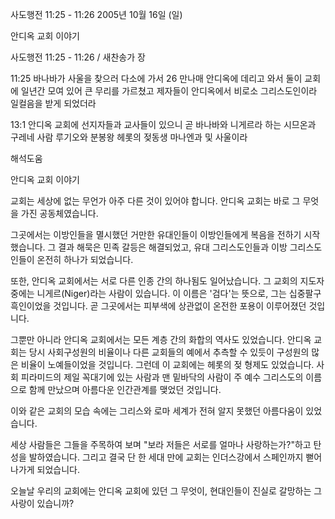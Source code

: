 사도행전 11:25 - 11:26 
2005년 10월 16일 (일)

안디옥 교회 이야기



사도행전 11:25 - 11:26 / 새찬송가  장


11:25 바나바가 사울을 찾으러 다소에 가서 26 만나매 안디옥에 데리고 와서 둘이 교회에 일년간 모여 있어 큰 무리를 가르쳤고 제자들이 안디옥에서 비로소 그리스도인이라 일컬음을 받게 되었더라 

13:1 안디옥 교회에 선지자들과 교사들이 있으니 곧 바나바와 니게르라 하는 시므온과 구레네 사람 루기오와 분봉왕 헤롯의 젖동생 마나엔과 및 사울이라

해석도움





안디옥 교회 이야기

교회는 세상에 없는 무언가 아주 다른 것이 있어야 합니다. 안디옥 교회는 바로 그 무엇을 가진 공동체였습니다. 

그곳에서는 이방인들을 멸시했던 거만한 유대인들이 이방인들에게 복음을 전하기 시작했습니다. 그 결과 해묵은 민족 갈등은 해결되었고, 유대 그리스도인들과 이방 그리스도인들이 온전히 하나가 되었습니다. 

또한, 안디옥 교회에서는 서로 다른 인종 간의 하나됨도 일어났습니다. 그 교회의 지도자 중에는 니게르(Niger)라는 사람이 있습니다. 이 이름은 '검다'는 뜻으로, 그는 십중팔구 흑인이었을 것입니다. 곧 그곳에서는 피부색에 상관없이 온전한 포용이 이루어졌던 것입니다. 

그뿐만 아니라 안디옥 교회에서는 모든 계층 간의 화합의 역사도 있었습니다. 안디옥 교회는 당시 사회구성원의 비율이나 다른 교회들의 예에서 추측할 수 있듯이 구성원의 많은 비율이 노예들이었을 것입니다. 그런데 이 교회에는 헤롯의 젖 형제도 있었습니다. 사회 피라미드의 제일 꼭대기에 있는 사람과 맨 밑바닥의 사람이 주 예수 그리스도의 이름으로 함께 만났으며 아름다운 인간관계를 맺었던 것입니다. 

이와 같은 교회의 모습 속에는 그리스와 로마 세계가 전혀 알지 못했던 아름다움이 있었습니다. 

세상 사람들은 그들을 주목하여 보며 "보라 저들은 서로를 얼마나 사랑하는가?"하고 탄성을 발하였습니다. 그리고 결국 단 한 세대 만에 교회는 인더스강에서 스페인까지 뻗어나가게 되었습니다. 

오늘날 우리의 교회에는 안디옥 교회에 있던 그 무엇이, 현대인들이 진실로 갈망하는 그 사랑이 있습니까?
